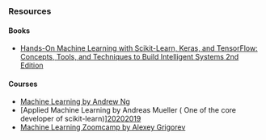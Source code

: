 ### Resources

#### Books
- [Hands-On Machine Learning with Scikit-Learn, Keras, and TensorFlow: Concepts, Tools, and Techniques to Build Intelligent Systems 2nd Edition](https://www.amazon.com/Hands-Machine-Learning-Scikit-Learn-TensorFlow/dp/1492032646/ref=pd_sbs_1/131-0627214-8358937?pd_rd_w=4JBA4&pf_rd_p=3676f086-9496-4fd7-8490-77cf7f43f846&pf_rd_r=PW9YW7ZRJMKTCKPJ69KW&pd_rd_r=963bfae0-c760-4165-aa20-774c21b33767&pd_rd_wg=zTK67&pd_rd_i=1492032646&psc=1) 

#### Courses
- [Machine Learning by Andrew Ng](https://www.coursera.org/learn/machine-learning)
- [Applied Machine Learning by Andreas Mueller ( One of the core developer of scikit-learn)][2020](https://www.youtube.com/playlist?list=PL_pVmAaAnxIRnSw6wiCpSvshFyCREZmlM)[2019](https://www.youtube.com/playlist?list=PL_pVmAaAnxIQGzQS2oI3OWEPT-dpmwTfA)
- [Machine Learning Zoomcamp by Alexey Grigorev](https://github.com/alexeygrigorev/mlbookcamp-code/tree/master/course-zoomcamp)